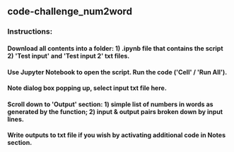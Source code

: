 ## code-challenge_num2word
### Instructions:
#### Download all contents into a folder: 1) .ipynb file that contains the script 2) 'Test input' and 'Test input 2' txt files.
#### Use Jupyter Notebook to open the script. Run the code ('Cell' / 'Run All').
#### Note dialog box popping up, select input txt file here.
#### Scroll down to 'Output' section: 1) simple list of numbers in words as generated by the function; 2) input & output pairs broken down by input lines.
#### Write outputs to txt file if you wish by activating additional code in Notes section.
